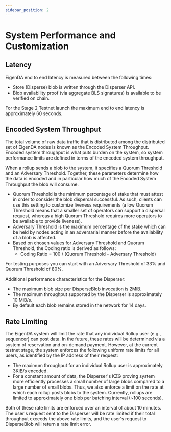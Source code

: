 ```yaml
---
sidebar_position: 2
---
```


# System Performance and Customization

## Latency

EigenDA end to end latency is measured between the following times:

- Store (Disperse) blob is written through the Disperser API.
- Blob availability proof (via aggregate BLS signatures) is available to be
verified on chain.

For the Stage 2 Testnet launch the maximum end to end latency is approximately
60 seconds.

## Encoded System Throughput

The total volume of raw data traffic that is distributed among the distributed
set of EigenDA nodes is known as the Encoded System Throughput. Encoded system
throughput is what puts burden on the system, so system performance limits are
defined in terms of the encoded system throughput.

When a rollup sends a blob to the system, it specifies a Quorum Threshold and an
Adversary Threshold. Together, these parameters determine how the data is
encoded and in particular how much of the Encoded System Throughput the blob
will consume.

- Quorum Threshold is the minimum percentage of stake that must attest in order
to consider the blob dispersal successful. As such, clients can use this setting
to customize liveness requirements (a low Quorum Threshold means that a smaller
set of operators can support a dispersal request, whereas a high Quorum
Threshold requires more operators to be available to provide liveness).
- Adversary Threshold is the maximum percentage of the stake which can be held by
nodes acting in an adversarial manner before the availability of a blob is
affected.
- Based on chosen values for Adversary Threshold and Quorum
Threshold, the Coding ratio is derived as follows:
  - Coding Ratio = 100 / (Quorum Threshold - Adversary Threshold)

For testing purposes you can start with an Adversary Threshold of 33% and Quorum
Threshold of 80%.

Additional performance characteristics for the Disperser:

- The maximum blob size per DisperseBlob invocation is 2MiB.
- The maximum throughput supported by the Disperser is approximately 10 MiB/s.
- By default each blob remains stored in the network for 14 days.

## Rate Limiting

The EigenDA system will limit the rate that any individual Rollup user (e.g.,
sequencer) can post data. In the future, these rates will be determined via a
system of reservation and on-demand payment. However, at the current testnet
stage, the system enforces the following uniform rate limits for all users, as
identified by the IP address of their request:

- The maximum throughput for an individual Rollup user is approximately 3KiB/s
encoded.
- For a constant amount of data, the Disperser's KZG proving system
more efficiently processes a small number of large blobs compared to a large
number of small blobs. Thus, we also enforce a limit on the rate at which each
rollup posts blobs to the system. Currently, rollups are limited to
approximately one blob per batching interval (~100 seconds).

Both of these rate limits are enforced over an interval of about 10 minutes. The
user's request sent to the Disperser will be rate limited if their total
throughput exceeds the above rate limits, and the user's request to DisperseBlob
will return a rate limit error.
